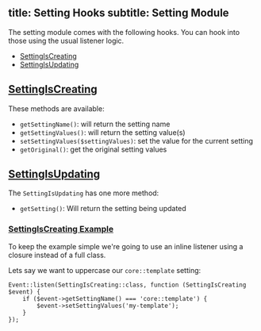 title: Setting Hooks
subtitle: Setting Module
-------

The setting module comes with the following hooks. You can hook into those using the usual listener logic.

- [SettingIsCreating](#setting-is-creating)
- [SettingIsUpdating](#setting-is-updating)

## <a class="anchor" name="setting-is-creating" href="#setting-is-creating">SettingIsCreating</a>

These methods are available:

- `getSettingName()`: will return the setting name
- `getSettingValues()`: will return the setting value(s)
- `setSettingValues($settingValues)`: set the value for the current setting
- `getOriginal()`: get the original setting values

## <a class="anchor" name="setting-is-updating" href="#setting-is-updating">SettingIsUpdating</a>

The `SettingIsUpdating` has one more method:

- `getSetting()`: Will return the setting being updated


### <a class="anchor" name="setting-is-creating-example" href="#setting-is-creating-example">SettingIsCreating Example</a>

To keep the example simple we're going to use an inline listener using a closure instead of a full class.

Lets say we want to uppercase our `core::template` setting:

```.language-php
Event::listen(SettingIsCreating::class, function (SettingIsCreating $event) {
    if ($event->getSettingName() === 'core::template') {
        $event->setSettingValues('my-template');
    }
});
```


